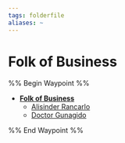 ```yaml
---
tags: folderfile
aliases: ~
---
```


# Folk of Business

%% Begin Waypoint %%

* **[Folk of Business](Folk%20of%20Business.md)**
  * [Alisinder Rancarlo](Alisinder%20Rancarlo.md)
  * [Doctor Gunagido](Doctor%20Gunagido.md)

%% End Waypoint %%
